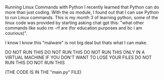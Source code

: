 Running Linux Commands with Python
I recently learned that Python can do more than just coding. With the os module, I found out that I can use Python to run Linux commands. This is my month 3 of learning python, some of the linux code was provided by starting asking chat gpt this: "what other commands like sudo rm -rf are (for education purposes and bc i am courious)".

I know I know this "malware" is not big deal but thats what I can make.

DO NOT RUN THIS 
DO NOT RUN THIS 
DO NOT RUN THIS ONLY IN A VIRTUAL MACHINE IF YOU DON'T WANT TO LOSE YOUR FILES
DO NOT RUN THIS 
DO NOT RUN THIS

(THE CODE IS IN THE "main.py" FILE)
